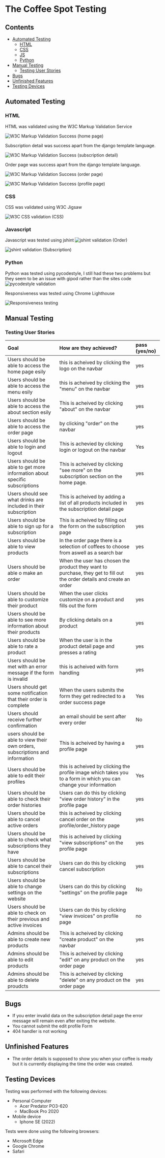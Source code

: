 # The Coffee Spot Testing

## Contents

* [Automated Testing](#automated-testing)
    * [HTML](#html)
    * [CSS](#css)
    * [JS](#javascript)
    * [Python](#python)
* [Manual Testing](#manual-testing)
    * [Testing User Stories](#testing-user-stories)
* [Bugs](#bugs)
* [Unfinished Features](#unfinished-features)
* [Testing Devices](#testing-devices)

## Automated Testing

### HTML

HTML was validated using the W3C Markup Validation Service

![W3C Markup Validation Success (home page)](static/testing/home-page-check.png)

Subscription detail was success apart from the django template language.

![W3C Markup Validation Success (subscription detail)](static/testing/subscription-detail-check.png)

Order page was success apart from the django template language.

![W3C Markup Validation Success (order page)](static/testing/order-page-check.png)

![W3C Markup Validation Success (profile page)](static/testing/profile-page-check.png)

### CSS

CSS was validated using W3C Jigsaw

![W3C CSS validation (CSS)](static/testing/css-check.png)

### Javascript

Javascript was tested using jshint
![jshint validation (Order)](static/testing/order-js-check.png)

![jshint validation (Subscription)](static/testing/subscription-js-check.png)

### Python

Python was tested using pycodestyle, I still had these two problems but they seem to be an issue with gipod rather than the sites code
![pycodestyle validation](static/testing/python-validation-check.png)

Responsiveness was tested using Chrome Lighthouse

![Responsiveness testing](static/testing/responsive-test.png)

## Manual Testing

### Testing User Stories

| Goal | How are they achieved? | pass (yes/no) |
|:---|:---|:---|
| Users should be able to access the home page esily| this is acheived by clicking the logo on the navbar| yes |
| Users should be able to access the menu esily| this is acheived by clicking the "menu" on the navbar | yes |
| Users should be able to access the about section esily | This is acheived by clicking "about" on the navbar | yes |
| Users should be able to access the order page | by clicking "order" on the navbar | yes |
| Users should be able to login and logout | This is achevied by clicking login or logout on the navbar | Yes |
| Users should be able to get more information about specific subscriptions | This is acheived by clicking "see more" on the subscription section on the home page. | yes |
| Users should see what drinks are included in their subscription | This is acheived by adding a list of all products included in the subscription detail page | yes |
| Users should be able to sign up for a subscription | This is acheived by filling out the form on the subscription page | yes |
| Users should be able to view products | In the order page there is a selection of coffees to choose from aswell as a search bar | yes |
| Users should be able o make an order | When the user has chosen the product they want to purchase, they get to fill out the order details and create an order | yes |
| Users should be able to customize their product | When the user clicks customize on a product and fills out the form | yes |
| Users should be able to see more information about their products | By clicking details on a product | yes |
| Users should be able to rate a product | When the user is in the product detail page and presses a rating | yes |
| Users should be met with an error message if the form is invalid | this is acheived with form handling | yes |
| Users should get some notification that their order is complete | When the users submits the form they get redirected to a order success page | Yes |
| Users should receive further confirmation | an email should be sent after every order | No |
| users should be able to view their own orders, subscriptions and information | This is acheived by having a profile page | yes |
| Users should be able to edit their profiles | this is acheived by clicking the profile image which takes you to a form in which you can change your information | Yes |
| Users should be able to check their order histories | Users can do this by clicking "view order history" in the profile page | yes |
| Users should be able to cancel active orders | this is acheived by clicking cancel order on the profile/order_history page | yes |
| Users should be able to check what subscriptions they have | this is acheived by clicking "view subscriptions" on the profile page | yes |
| Users should be able to cancel their subscriptions | Users can do this by clicking cancel subscription | yes |
| Users should be able to change settings on the website | Users can do this by clicking "settings" on the profile page | No |
| Users should be able to check on their previous and active invoices | Users can do this by clicking "view invoices" on profile page | no |
| Admins should be able to create new products | This is acheived by clicking "create product" on the navbar | yes |
| Admins should be able to edit products | This is acheived by clicking "edit" on any product on the order page | yes |
| Admins should be able to delete proudcts | This is acheived by clicking "delete" on any product on the order page | yes |

## Bugs

* If you enter invalid data on the subscription detail page the error message will remain even after exiting the website.
* You cannot submit the edit profile Form
* 404 handler is not working

## Unfinished Features

* The order details is supposed to show you when your coffee is ready but it is currently displaying the time the order was created.

## Testing Devices

Testing was performed with the following devices:

* Personal Computer
    * Acer Predator PO3-620
    * MacBook Pro 2020
* Mobile device
    * Iphone SE (2022)

Tests were done using the following browsers:

* Microsoft Edge
* Google Chrome
* Safari